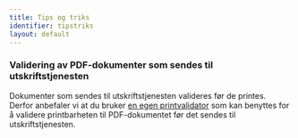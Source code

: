 ```yaml
---
title: Tips og triks
identifier: tipstriks
layout: default
---
```


### Validering av PDF-dokumenter som sendes til utskriftstjenesten

Dokumenter som sendes til utskriftstjenesten valideres før de printes.
Derfor anbefaler vi at du bruker [en egen printvalidator](https://github.com/digipost/printability-validator) som kan benyttes for å validere printbarheten til PDF-dokumentet før det sendes til utskriftstjenesten.
